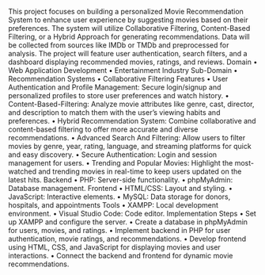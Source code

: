 This project focuses on building a personalized Movie Recommendation System to enhance user experience by suggesting movies based on their preferences. The system will utilize Collaborative Filtering, Content-Based Filtering, or a Hybrid Approach for generating recommendations. Data will be collected from sources like IMDb or TMDb and preprocessed for analysis. The project will feature user authentication, search filters, and a dashboard displaying recommended movies, ratings, and reviews.
Domain
•	Web Application Development
•	Entertainment Industry
Sub-Domain
•	Recommendation Systems
•	Collaborative Filtering
Features
•	User Authentication and Profile Management:
           Secure login/signup and personalized profiles to store user preferences and watch history.
•	Content-Based-Filtering:
Analyze movie attributes like genre, cast, director, and description to match them with the user’s viewing habits and preferences.
•	Hybrid Recommendation System: Combine collaborative and content-based filtering to offer more accurate and diverse recommendations.
•	Advanced Search And Filtering: Allow users to filter movies by genre, year, rating, language, and streaming platforms for quick and easy discovery.
•	Secure Authentication: Login and session management for users.
•	Trending and Popular Movies: Highlight the most-watched and trending movies in real-time to keep users updated on the latest hits.
Backend
•	PHP: Server-side functionality.
•	phpMyAdmin: Database management.
Frontend
•	HTML/CSS: Layout and styling.
•	JavaScript: Interactive elements.
•	MySQL: Data storage for donors, hospitals, and appointments
Tools
•	XAMPP: Local development environment.
•	Visual Studio Code: Code editor.
Implementation Steps
•	Set up XAMPP and configure the server.
•	Create a database in phpMyAdmin for users, movies, and ratings.
•	Implement backend in PHP for user authentication, movie ratings, and recommendations.
•	Develop frontend using HTML, CSS, and JavaScript for displaying movies and user interactions.
•	Connect the backend and frontend for dynamic movie recommendations.

